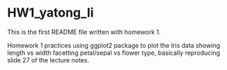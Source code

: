 # HW1_yatong_li

This is the first README file written with homework 1.

Homework 1 practices using ggplot2 package to plot the Iris data showing length vs width facetting petal/sepal vs flower type, basically reproducing slide 27 of the lecture notes. 
